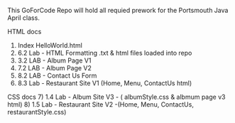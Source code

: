 ﻿This GoForCode Repo will hold all requied prework for the Portsmouth Java April class.

HTML docs
1) Index HelloWorld.html
2) 6.2 Lab - HTML Formatting .txt & html files loaded into repo 
3) 3.2 LAB - Album Page V1
4) 7.2 LAB - Album Page V2
5) 8.2 LAB - Contact Us Form
6) 8.3 Lab - Restaurant Site V1 (Home, Menu, ContactUs html)

CSS docs
7) 1.4 Lab - Album Site V3 - ( albumStyle.css & albmum page v3 html)
8) 1.5 Lab - Restaurant Site V2 -(Home, Menu, ContactUs, restaurantStyle.css)
